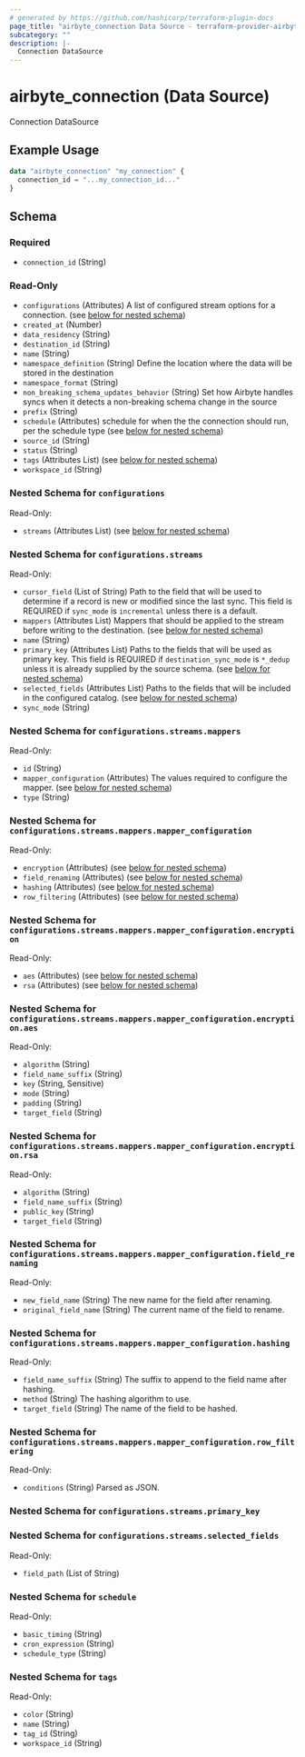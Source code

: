 ```yaml
---
# generated by https://github.com/hashicorp/terraform-plugin-docs
page_title: "airbyte_connection Data Source - terraform-provider-airbyte"
subcategory: ""
description: |-
  Connection DataSource
---
```


# airbyte_connection (Data Source)

Connection DataSource

## Example Usage

```terraform
data "airbyte_connection" "my_connection" {
  connection_id = "...my_connection_id..."
}
```

<!-- schema generated by tfplugindocs -->
## Schema

### Required

- `connection_id` (String)

### Read-Only

- `configurations` (Attributes) A list of configured stream options for a connection. (see [below for nested schema](#nestedatt--configurations))
- `created_at` (Number)
- `data_residency` (String)
- `destination_id` (String)
- `name` (String)
- `namespace_definition` (String) Define the location where the data will be stored in the destination
- `namespace_format` (String)
- `non_breaking_schema_updates_behavior` (String) Set how Airbyte handles syncs when it detects a non-breaking schema change in the source
- `prefix` (String)
- `schedule` (Attributes) schedule for when the the connection should run, per the schedule type (see [below for nested schema](#nestedatt--schedule))
- `source_id` (String)
- `status` (String)
- `tags` (Attributes List) (see [below for nested schema](#nestedatt--tags))
- `workspace_id` (String)

<a id="nestedatt--configurations"></a>
### Nested Schema for `configurations`

Read-Only:

- `streams` (Attributes List) (see [below for nested schema](#nestedatt--configurations--streams))

<a id="nestedatt--configurations--streams"></a>
### Nested Schema for `configurations.streams`

Read-Only:

- `cursor_field` (List of String) Path to the field that will be used to determine if a record is new or modified since the last sync. This field is REQUIRED if `sync_mode` is `incremental` unless there is a default.
- `mappers` (Attributes List) Mappers that should be applied to the stream before writing to the destination. (see [below for nested schema](#nestedatt--configurations--streams--mappers))
- `name` (String)
- `primary_key` (Attributes List) Paths to the fields that will be used as primary key. This field is REQUIRED if `destination_sync_mode` is `*_dedup` unless it is already supplied by the source schema. (see [below for nested schema](#nestedatt--configurations--streams--primary_key))
- `selected_fields` (Attributes List) Paths to the fields that will be included in the configured catalog. (see [below for nested schema](#nestedatt--configurations--streams--selected_fields))
- `sync_mode` (String)

<a id="nestedatt--configurations--streams--mappers"></a>
### Nested Schema for `configurations.streams.mappers`

Read-Only:

- `id` (String)
- `mapper_configuration` (Attributes) The values required to configure the mapper. (see [below for nested schema](#nestedatt--configurations--streams--mappers--mapper_configuration))
- `type` (String)

<a id="nestedatt--configurations--streams--mappers--mapper_configuration"></a>
### Nested Schema for `configurations.streams.mappers.mapper_configuration`

Read-Only:

- `encryption` (Attributes) (see [below for nested schema](#nestedatt--configurations--streams--mappers--mapper_configuration--encryption))
- `field_renaming` (Attributes) (see [below for nested schema](#nestedatt--configurations--streams--mappers--mapper_configuration--field_renaming))
- `hashing` (Attributes) (see [below for nested schema](#nestedatt--configurations--streams--mappers--mapper_configuration--hashing))
- `row_filtering` (Attributes) (see [below for nested schema](#nestedatt--configurations--streams--mappers--mapper_configuration--row_filtering))

<a id="nestedatt--configurations--streams--mappers--mapper_configuration--encryption"></a>
### Nested Schema for `configurations.streams.mappers.mapper_configuration.encryption`

Read-Only:

- `aes` (Attributes) (see [below for nested schema](#nestedatt--configurations--streams--mappers--mapper_configuration--encryption--aes))
- `rsa` (Attributes) (see [below for nested schema](#nestedatt--configurations--streams--mappers--mapper_configuration--encryption--rsa))

<a id="nestedatt--configurations--streams--mappers--mapper_configuration--encryption--aes"></a>
### Nested Schema for `configurations.streams.mappers.mapper_configuration.encryption.aes`

Read-Only:

- `algorithm` (String)
- `field_name_suffix` (String)
- `key` (String, Sensitive)
- `mode` (String)
- `padding` (String)
- `target_field` (String)


<a id="nestedatt--configurations--streams--mappers--mapper_configuration--encryption--rsa"></a>
### Nested Schema for `configurations.streams.mappers.mapper_configuration.encryption.rsa`

Read-Only:

- `algorithm` (String)
- `field_name_suffix` (String)
- `public_key` (String)
- `target_field` (String)



<a id="nestedatt--configurations--streams--mappers--mapper_configuration--field_renaming"></a>
### Nested Schema for `configurations.streams.mappers.mapper_configuration.field_renaming`

Read-Only:

- `new_field_name` (String) The new name for the field after renaming.
- `original_field_name` (String) The current name of the field to rename.


<a id="nestedatt--configurations--streams--mappers--mapper_configuration--hashing"></a>
### Nested Schema for `configurations.streams.mappers.mapper_configuration.hashing`

Read-Only:

- `field_name_suffix` (String) The suffix to append to the field name after hashing.
- `method` (String) The hashing algorithm to use.
- `target_field` (String) The name of the field to be hashed.


<a id="nestedatt--configurations--streams--mappers--mapper_configuration--row_filtering"></a>
### Nested Schema for `configurations.streams.mappers.mapper_configuration.row_filtering`

Read-Only:

- `conditions` (String) Parsed as JSON.




<a id="nestedatt--configurations--streams--primary_key"></a>
### Nested Schema for `configurations.streams.primary_key`


<a id="nestedatt--configurations--streams--selected_fields"></a>
### Nested Schema for `configurations.streams.selected_fields`

Read-Only:

- `field_path` (List of String)




<a id="nestedatt--schedule"></a>
### Nested Schema for `schedule`

Read-Only:

- `basic_timing` (String)
- `cron_expression` (String)
- `schedule_type` (String)


<a id="nestedatt--tags"></a>
### Nested Schema for `tags`

Read-Only:

- `color` (String)
- `name` (String)
- `tag_id` (String)
- `workspace_id` (String)

